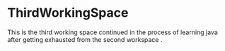 # ThirdWorkingSpace
This is the third working space continued in the process of learning java after getting exhausted from the second workspace .
